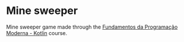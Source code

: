 # Mine sweeper
Mine sweeper game made through the [Fundamentos da Programação Moderna - Kotlin](https://www.udemy.com/course/curso-kotlin-pt/) course.